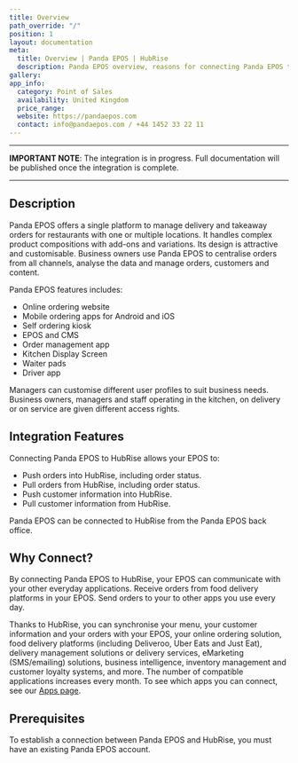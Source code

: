 ```yaml
---
title: Overview
path_override: "/"
position: 1
layout: documentation
meta:
  title: Overview | Panda EPOS | HubRise
  description: Panda EPOS overview, reasons for connecting Panda EPOS to HubRise and summary of integrated features. Synchronise data between your EPOS and your apps.
gallery:
app_info:
  category: Point of Sales
  availability: United Kingdom
  price_range:
  website: https://pandaepos.com
  contact: info@pandaepos.com / +44 1452 33 22 11
---
```


---

**IMPORTANT NOTE**: The integration is in progress. Full documentation will be published once the integration is complete.

---

## Description

Panda EPOS offers a single platform to manage delivery and takeaway orders for restaurants with one or multiple locations. It handles complex product compositions with add-ons and variations. Its design is attractive and customisable. Business owners use Panda EPOS to centralise orders from all channels, analyse the data and manage orders, customers and content.

Panda EPOS features includes:

- Online ordering website
- Mobile ordering apps for Android and iOS
- Self ordering kiosk
- EPOS and CMS
- Order management app
- Kitchen Display Screen
- Waiter pads
- Driver app

Managers can customise different user profiles to suit business needs. Business owners, managers and staff operating in the kitchen, on delivery or on service are given different access rights.

## Integration Features

Connecting Panda EPOS to HubRise allows your EPOS to:

- Push orders into HubRise, including order status.
- Pull orders from HubRise, including order status.
- Push customer information into HubRise.
- Pull customer information from HubRise.

Panda EPOS can be connected to HubRise from the Panda EPOS back office.

## Why Connect?

By connecting Panda EPOS to HubRise, your EPOS can communicate with your other everyday applications. Receive orders from food delivery platforms in your EPOS. Send orders to your to other apps you use every day.

Thanks to HubRise, you can synchronise your menu, your customer information and your orders with your EPOS, your online ordering solution, food delivery platforms (including Deliveroo, Uber Eats and Just Eat), delivery management solutions or delivery services, eMarketing (SMS/emailing) solutions, business intelligence, inventory management and customer loyalty systems, and more. The number of compatible applications increases every month. To see which apps you can connect, see our [Apps page](/apps).

## Prerequisites

To establish a connection between Panda EPOS and HubRise, you must have an existing Panda EPOS account.
